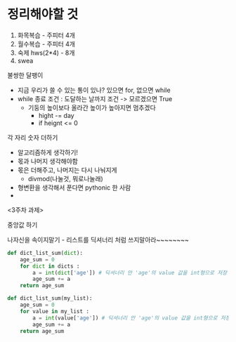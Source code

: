 # 정리해야할 것

1. 화목복습 - 주피터 4개
2. 월수복습 - 주피터 4개 
3. 숙제 hws(2*4) - 8개
4. swea

불쌍한 달팽이

- 지금 우리가 쓸 수 있는 통이 있나?  있으면 for, 없으면 while
- while 종료 조건 : 도달하는 날까지 조건 -> 모르겠으면 True
  - 기둥의 높이보다 올라간 높이가 높아지면 멈추겠다
    - hight -= day
    - if heignt <=  0



각 자리 숫자 더하기

- 알고리즘하게 생각하기!
- 몫과 나머지 생각해야함
- 몫은 더해주고, 나머지는 다시 나눠지게
  - divmod(나눌것, 뭐로나눌래)
- 형변환을 생각해서 푼다면 pythonic 한 사람
- 

<3주차 과제>

중앙값 하기

나자신을 속이지말기 - 리스트를 딕셔너리 처럼 쓰지말아라~~~~~~~~

```python
def dict_list_sum(dict):
    age_sum = 0
    for dict in dicts :
        a = int(dict['age']) # 딕셔너리 안 'age'의 value 값을 int형으로 저장
        age_sum += a
    return age_sum
```



```python
def dict_list_sum(my_list):
    age_sum = 0
    for value in my_list :
        a = int(value['age']) # 딕셔너리 안 'age'의 value 값을 int형으로 저장
        age_sum += a
    return age_sum
```



